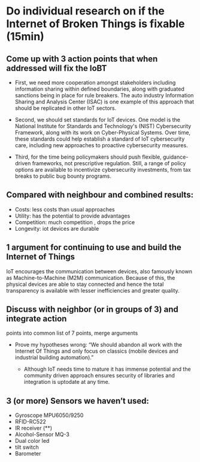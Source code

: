# Do individual research on if the Internet of Broken Things is fixable (15min)
## Come up with 3 action points that when addressed will fix the IoBT
+ First, we need more cooperation amongst stakeholders including information sharing within defined boundaries, along with graduated sanctions being in place for rule breakers. The auto industry Information Sharing and Analysis Center (ISAC) is one example of this approach that should be replicated in other IoT sectors.

+ Second, we should set standards for IoT devices. One model is the National Institute for Standards and Technology's (NIST) Cybersecurity Framework, along with its work on Cyber-Physical Systems. Over time, these standards could help establish a standard of IoT cybersecurity care, including new approaches to proactive cybersecurity measures.

+ Third, for the time being policymakers should push flexible, guidance-driven frameworks, not prescriptive regulation. Still, a range of policy options are available to incentivize cybersecurity investments, from tax breaks to public bug bounty programs.

## Compared with neighbour and combined results:
+ Costs: less costs than usual approaches
+ Utility: has the potential to provide advantages
+ Competition: much competition , drops the price
+ Longevity: iot devices are durable

## 1 argument for continuing to use and build the Internet of Things
IoT encourages the communication between devices, also famously known as Machine-to-Machine (M2M) communication. Because of this, the physical devices are able to stay connected and hence the total transparency is available with lesser inefficiencies and greater quality.

## Discuss with neighbor (or in groups of 3) and integrate action
points into common list of 7 points, merge arguments

+ Prove my hypotheses wrong: “We should abandon all work with the Internet Of Things and only focus on classics (mobile devices and industrial building automation).”

  - Although IoT needs time to mature it has immense potential and the community driven approach ensures security of libraries and integration is uptodate at any time.
  
## 3 (or more) Sensors we haven’t used:
+ Gyroscope MPU6050/9250
+ RFID-RC522
+ IR receiver (**)
+ Alcohol-Sensor MQ-3
+ Dual color led
+ tilt switch
+ Barometer

